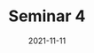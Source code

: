 ---
title: "Seminar 4"
date: "2021-11-11"
description: "Verfasst am 23. November 2021"
draft: true
tags: ["Seminar"]
---